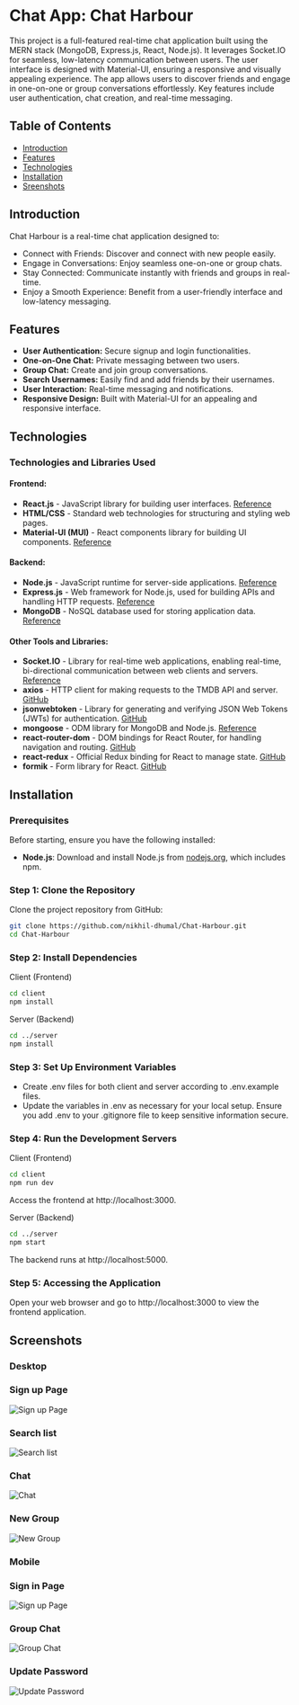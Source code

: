 # Chat App: Chat Harbour

This project is a full-featured real-time chat application built using the MERN stack (MongoDB, Express.js, React, Node.js). It leverages Socket.IO for seamless, low-latency communication between users. The user interface is designed with Material-UI, ensuring a responsive and visually appealing experience. The app allows users to discover friends and engage in one-on-one or group conversations effortlessly. Key features include user authentication, chat creation, and real-time messaging.

## Table of Contents

- [Introduction](#introduction)
- [Features](#features)
- [Technologies](#technologies)
- [Installation](#installation)
- [Sreenshots](#sreenshots)

## Introduction

Chat Harbour is a real-time chat application designed to:

 - Connect with Friends: Discover and connect with new people easily.
 - Engage in Conversations: Enjoy seamless one-on-one or group chats.
 - Stay Connected: Communicate instantly with friends and groups in real-time.
 - Enjoy a Smooth Experience: Benefit from a user-friendly interface and low-latency messaging.

## Features

 - **User Authentication:** Secure signup and login functionalities.
 - **One-on-One Chat:** Private messaging between two users.
 - **Group Chat:** Create and join group conversations.
 - **Search Usernames:** Easily find and add friends by their usernames.
 - **User Interaction:** Real-time messaging and notifications.
 - **Responsive Design:** Built with Material-UI for an appealing and responsive interface.

## Technologies

### Technologies and Libraries Used

#### Frontend:
- **React.js** - JavaScript library for building user interfaces. [Reference](https://reactjs.org/)
- **HTML/CSS** - Standard web technologies for structuring and styling web pages.
- **Material-UI (MUI)** - React components library for building UI components. [Reference](https://mui.com/)

#### Backend:
- **Node.js** - JavaScript runtime for server-side applications. [Reference](https://nodejs.org/)
- **Express.js** - Web framework for Node.js, used for building APIs and handling HTTP requests. [Reference](https://expressjs.com/)
- **MongoDB** - NoSQL database used for storing application data. [Reference](https://www.mongodb.com/)

#### Other Tools and Libraries:
- **Socket.IO** - Library for real-time web applications, enabling real-time, bi-directional communication between web clients and servers. [Reference](https://socket.io/)
- **axios** - HTTP client for making requests to the TMDB API and server. [GitHub](https://github.com/axios/axios)
- **jsonwebtoken** - Library for generating and verifying JSON Web Tokens (JWTs) for authentication. [GitHub](https://github.com/auth0/node-jsonwebtoken)
- **mongoose** - ODM library for MongoDB and Node.js. [Reference](https://mongoosejs.com/)
- **react-router-dom** - DOM bindings for React Router, for handling navigation and routing. [GitHub](https://github.com/ReactTraining/react-router)
- **react-redux** - Official Redux binding for React to manage state. [GitHub](https://github.com/reduxjs/react-redux)
- **formik** - Form library for React. [GitHub](https://github.com/formium/formik)

## Installation

### Prerequisites
Before starting, ensure you have the following installed:
- **Node.js**: Download and install Node.js from [nodejs.org](https://nodejs.org/), which includes npm.

### Step 1: Clone the Repository
Clone the project repository from GitHub:

```bash
git clone https://github.com/nikhil-dhumal/Chat-Harbour.git
cd Chat-Harbour
```

### Step 2: Install Dependencies
Client (Frontend)
````bash
cd client
npm install
````

Server (Backend)
```bash
cd ../server
npm install
````

### Step 3: Set Up Environment Variables
- Create .env files for both client and server according to .env.example files.
- Update the variables in .env as necessary for your local setup. Ensure you add .env to your .gitignore file to keep sensitive information secure.

### Step 4: Run the Development Servers
Client (Frontend)
````bash
cd client
npm run dev
````
Access the frontend at http://localhost:3000.

Server (Backend)
````bash
cd ../server
npm start
````
The backend runs at http://localhost:5000.

### Step 5: Accessing the Application
Open your web browser and go to http://localhost:3000 to view the frontend application.

## Screenshots

### Desktop

### Sign up Page
![Sign up Page](./screenshots/desktop/signup-page.png)

### Search list
![Search list](./screenshots/desktop/search-list.png)

### Chat
![Chat](./screenshots/desktop/chat.png)

### New Group
![New Group](./screenshots/desktop/new-group.png)

### Mobile

### Sign in Page
![Sign up Page](./screenshots/mobile/signin-page.png)

### Group Chat
![Group Chat](./screenshots/mobile/group-chat.png)

### Update Password
![Update Password](./screenshots/mobile/update-password.png)
